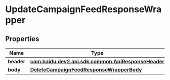 

# UpdateCampaignFeedResponseWrapper


## Properties

Name | Type | Description | Notes
------------ | ------------- | ------------- | -------------
**header** | [**com.baidu.dev2.api.sdk.common.ApiResponseHeader**](com.baidu.dev2.api.sdk.common.ApiResponseHeader.md) |  |  [optional]
**body** | [**DeleteCampaignFeedResponseWrapperBody**](DeleteCampaignFeedResponseWrapperBody.md) |  |  [optional]



